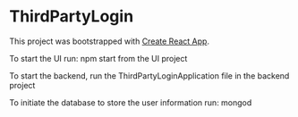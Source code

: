 # ThirdPartyLogin

This project was bootstrapped with [Create React App](https://github.com/facebookincubator/create-react-app).

To start the UI run: npm start from the UI project

To start the backend, run the ThirdPartyLoginApplication file in the backend project

To initiate the database to store the user information run: mongod
